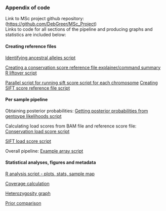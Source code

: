 ### Appendix of code
Link to MSc project github repository: (https://github.com/DebGreer/MSc_Project)  
Links to code for all sections of the pipeline and producing graphs and statistics are included below: 

#### Creating reference files
[Identifying ancestral alleles script](https://github.com/DebGreer/MSc_Project/blob/master/anc_seq_v1.py)

[Creating a conservation score reference file explainer/command summary](https://github.com/DebGreer/MSc_Project/blob/master/Creating%20a%20conservation%20score%20reference%20file.md)  
[R liftover script](https://github.com/DebGreer/MSc_Project/blob/master/liftOver_apocrita.R)

[Parallel script for running sift score script for each chromosome](https://github.com/DebGreer/MSc_Project/blob/master/parallel_sift_all.sh)
[Creating SIFT score reference file script](https://github.com/DebGreer/MSc_Project/blob/master/sift_ref_file_v3.sh)

#### Per sample pipeline
Obtaining posterior probabilities:
[Getting posterior probabilities from gentoype likelihoods script](https://github.com/DebGreer/MSc_Project/blob/master/all_genotype_likelihoods_v3.py)  

Calculating load scores from BAM file and reference score file:  
[Conservation load score script](https://github.com/DebGreer/MSc_Project/blob/master/mut_load_calculator_v3.py)

[SIFT load score script](https://github.com/DebGreer/MSc_Project/blob/master/sift_calculator_v2.py)

Overall pipeline:
[Example array script](https://github.com/DebGreer/MSc_Project/blob/master/array_pipeline_combined_modern_set4_1.sh)

#### Statistical analyses, figures and metadata

[R analysis script - plots, stats, sample map](https://github.com/DebGreer/MSc_Project/blob/master/Analysis_MSc_v6.R) 

[Coverage calculation](https://github.com/DebGreer/MSc_Project/blob/master/coverage_calculator.sh)

[Heterozygosity graph](https://github.com/DebGreer/MSc_Project/blob/master/Heterozygosity_graph_v3.R)

[Prior comparison](https://github.com/DebGreer/MSc_Project/blob/master/Prior_comparison_v2.R)
